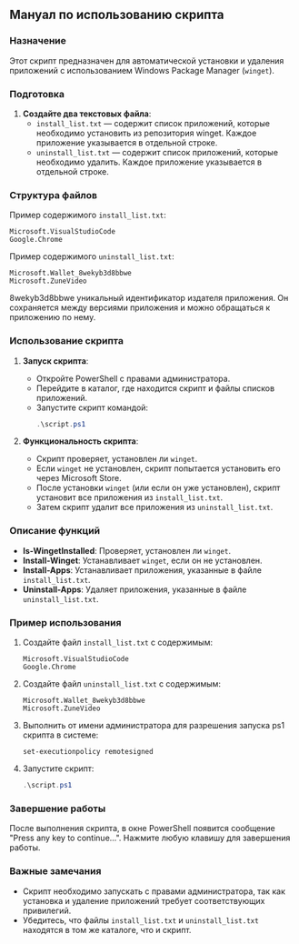## Мануал по использованию скрипта

### Назначение
Этот скрипт предназначен для автоматической установки и удаления приложений с использованием Windows Package Manager (`winget`).

### Подготовка
1. **Создайте два текстовых файла**:
   - `install_list.txt` — содержит список приложений, которые необходимо установить из репозитория winget. Каждое приложение указывается в отдельной строке.
   - `uninstall_list.txt` — содержит список приложений, которые необходимо удалить. Каждое приложение указывается в отдельной строке.

### Структура файлов
Пример содержимого `install_list.txt`:
```
Microsoft.VisualStudioCode
Google.Chrome
```

Пример содержимого `uninstall_list.txt`:
```
Microsoft.Wallet_8wekyb3d8bbwe
Microsoft.ZuneVideo
```


8wekyb3d8bbwe уникальный идентификатор издателя приложения. Он сохраняется между версиями приложения и можно обращаться к приложению по нему.


### Использование скрипта

1. **Запуск скрипта**:
   - Откройте PowerShell с правами администратора.
   - Перейдите в каталог, где находится скрипт и файлы списков приложений.
   - Запустите скрипт командой:
     ```powershell
     .\script.ps1
     ```

2. **Функциональность скрипта**:
   - Скрипт проверяет, установлен ли `winget`.
   - Если `winget` не установлен, скрипт попытается установить его через Microsoft Store.
   - После установки `winget` (или если он уже установлен), скрипт установит все приложения из `install_list.txt`.
   - Затем скрипт удалит все приложения из `uninstall_list.txt`.

### Описание функций

- **Is-WingetInstalled**: Проверяет, установлен ли `winget`.
- **Install-Winget**: Устанавливает `winget`, если он не установлен.
- **Install-Apps**: Устанавливает приложения, указанные в файле `install_list.txt`.
- **Uninstall-Apps**: Удаляет приложения, указанные в файле `uninstall_list.txt`.

### Пример использования
1. Создайте файл `install_list.txt` с содержимым:
   ```
   Microsoft.VisualStudioCode
   Google.Chrome
   ```
2. Создайте файл `uninstall_list.txt` с содержимым:
   ```
   Microsoft.Wallet_8wekyb3d8bbwe
   Microsoft.ZuneVideo
   ```

3. Выполнить от имени администратора для разрешения запуска ps1 скрипта в системе: 
    ```
    set-executionpolicy remotesigned
    ```

4. Запустите скрипт:
   ```powershell
   .\script.ps1
   ```

### Завершение работы
После выполнения скрипта, в окне PowerShell появится сообщение "Press any key to continue...". Нажмите любую клавишу для завершения работы.

### Важные замечания
- Скрипт необходимо запускать с правами администратора, так как установка и удаление приложений требует соответствующих привилегий.
- Убедитесь, что файлы `install_list.txt` и `uninstall_list.txt` находятся в том же каталоге, что и скрипт.